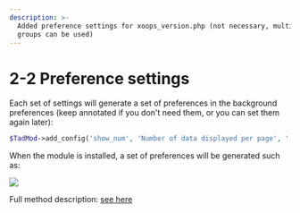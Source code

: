 ```yaml
---
description: >-
  Added preference settings for xoops_version.php (not necessary, multiple
  groups can be used)
---
```


# 2-2 Preference settings

Each set of settings will generate a set of preferences in the background preferences \(keep annotated if you don't need them, or you can set them again later\):

```php
$TadMod->add_config('show_num', 'Number of data displayed per page', '', 'textbox', 'int', 20);
```

When the module is installed, a set of preferences will be generated such as:

![](https://campus-xoops.tn.edu.tw/uploads/tad_book3/image/47/%E7%81%AB%E7%8B%90%E6%88%AA%E5%9B%BE_2020-05-29T03-32-26.456Z.png)

Full method description: [see here](https://xoops.gitbook.io/jill-lazy-framework-api/2.tadmod-class/untitled/2-2-add-preferences-add_config-usdname)

